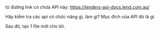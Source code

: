 từ đường link có chứa API này: https://lenders-api-docs.lend.com.au/

Hãy kiểm tra các api có chức năng gì, làm gì?
Mục đích của API đó là gì.

Sau đó, tạo 1 file mới cho tôi.